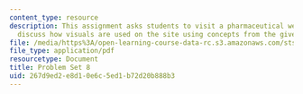 ```yaml
---
content_type: resource
description: This assignment asks students to visit a pharmaceutical website and to
  discuss how visuals are used on the site using concepts from the given readings.
file: /media/https%3A/open-learning-course-data-rc.s3.amazonaws.com/sts-067-scientific-visualization-across-disciplines-a-critical-introduction-spring-2005/267d9ed2e8d10e6c5ed1b72d20b888b3_pset8.pdf
file_type: application/pdf
resourcetype: Document
title: Problem Set 8
uid: 267d9ed2-e8d1-0e6c-5ed1-b72d20b888b3
---
```

